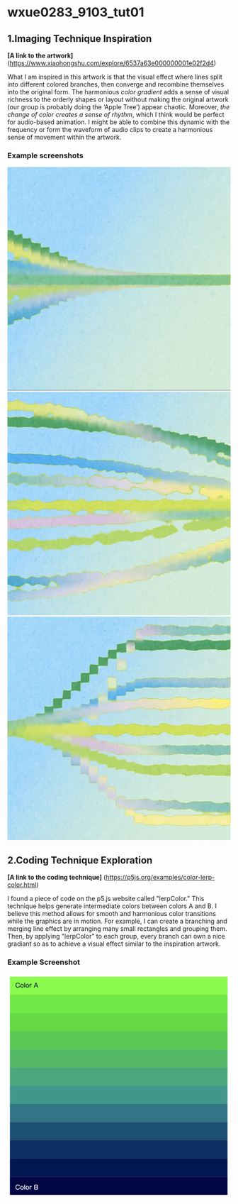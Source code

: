 # wxue0283_9103_tut01

## **1.Imaging Technique Inspiration**

 **[A link to the artwork]** (https://www.xiaohongshu.com/explore/6537a63e000000001e02f2d4)

What I am inspired in this artwork is that the visual effect where lines split into different colored branches, then converge and recombine themselves into the original form. The harmonious *color gradient* adds a sense of visual richness to the orderly shapes or layout without making the original artwork (our group is probably doing the ‘Apple Tree’) appear chaotic. Moreover, *the change of color creates a sense of rhythm*, which I think would be perfect for audio-based animation. I might be able to combine this dynamic with the frequency or form the waveform of audio clips to create a harmonious sense of movement within the artwork.

### **Example screenshots**
![Example Screenshots](readMeImages/example1.jpg)
![Example Screenshots](readMeImages/example2.jpg)
![Example Screenshots](readMeImages/example3.jpg)



## **2.Coding Technique Exploration**

**[A link to the coding technique]** (https://p5js.org/examples/color-lerp-color.html)

  I found a piece of code on the p5.js website called "lerpColor." This technique helps generate intermediate colors between colors A and B. I believe this method allows for smooth and harmonious color transitions while the graphics are in motion. For example, I can create a branching and merging line effect by arranging many small rectangles and grouping them. Then, by applying "lerpColor" to each group, every branch can own a nice gradiant so as to achieve a visual effect similar to the inspiration artwork.

 ### **Example Screenshot**
 ![Example Screenshots](readMeImages/example6.png)
